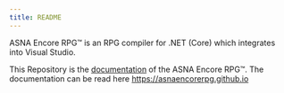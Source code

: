 ```yaml
---
title: README
---
```


ASNA Encore RPG™ is an RPG compiler for .NET (Core) which integrates into Visual Studio.

This Repository is the [documentation](//asnaencorerpg.github.io) of the ASNA Encore RPG™. The documentation can be read here https://asnaencorerpg.github.io

